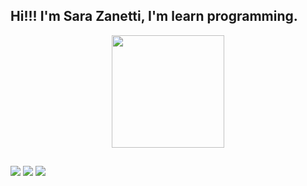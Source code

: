 ##  Hi!!! I'm Sara Zanetti, I'm learn programming.
<div align="center">
  <a href="https://github.com/SZtti">
  <img height="180em" src="https://github-readme-stats.vercel.app/api?username=SZtti&show_icons=true&theme=dark&include_all_commits=true&count_private=true"/>
</div>
 
  ##
 
<div>
  <a href="https://www.instagram.com/sarazanetti6858/" target="_blank"><img src="https://img.shields.io/badge/-Instagram-%23E4405F?style=for-the- badge&logo=instagram&logoColor=white" target="_blank"></a>
 	<a href="https://www.twitch.tv/saraz25" target="_blank"><img src="https://img.shields.io/badge/Twitch-9146FF?style=for-the- badge&logo=twitch&logoColor=white" target="_blank"></a>
  <a href = "mailto:sarazanetti25@gmail.com"><img src="https://img.shields.io/badge/-Gmail-%23333?style=for-the-badge&logo=gmail&logoColor=white" destino ="_blank"></a>

</div>
